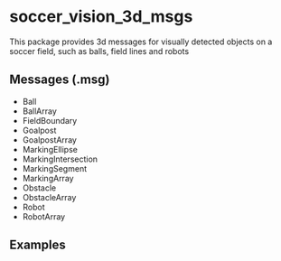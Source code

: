 # soccer_vision_3d_msgs

This package provides 3d messages for visually detected objects on a soccer field, such as balls, field lines and robots

## Messages (.msg)

* Ball
* BallArray
* FieldBoundary
* Goalpost
* GoalpostArray
* MarkingEllipse
* MarkingIntersection
* MarkingSegment
* MarkingArray
* Obstacle
* ObstacleArray
* Robot
* RobotArray 

## Examples

